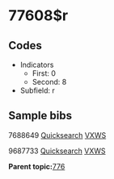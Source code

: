 # 77608$r

## Codes

-   Indicators
    -   First: 0
    -   Second: 8
-   Subfield: r

## Sample bibs

7688649 [Quicksearch](https://search.library.yale.edu/catalog/7688649) [VXWS](http://prodorbis.library.yale.edu:7014/vxws/GetHoldingsService?bibId=7688649)

9687733 [Quicksearch](https://search.library.yale.edu/catalog/9687733) [VXWS](http://prodorbis.library.yale.edu:7014/vxws/GetHoldingsService?bibId=9687733)

**Parent topic:**[776](../../tags/776/776.md)

